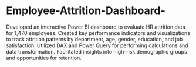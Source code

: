 # Employee-Attrition-Dashboard-
Developed an interactive Power BI dashboard to evaluate HR attrition data for 1,470 employees. Created
key performance indicators and visualizations to track attrition patterns by department, age, gender,
education, and job satisfaction. Utilized DAX and Power Query for performing calculations and data
transformation. Facilitated insights into high-risk demographic groups and opportunities for retention.
